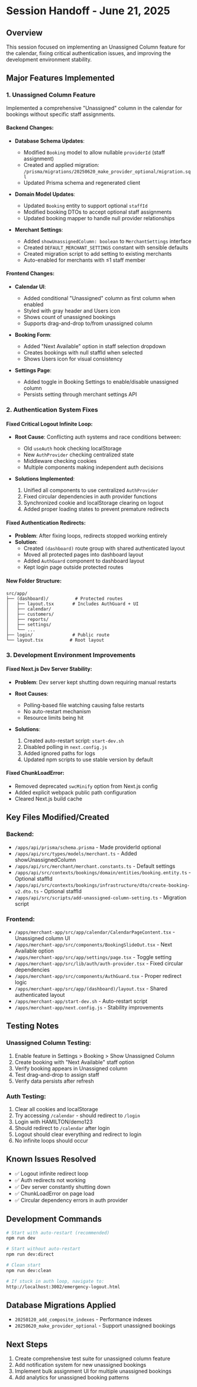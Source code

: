 # Session Handoff - June 21, 2025

## Overview
This session focused on implementing an Unassigned Column feature for the calendar, fixing critical authentication issues, and improving the development environment stability.

## Major Features Implemented

### 1. Unassigned Column Feature
Implemented a comprehensive "Unassigned" column in the calendar for bookings without specific staff assignments.

#### Backend Changes:
- **Database Schema Updates**:
  - Modified `Booking` model to allow nullable `providerId` (staff assignment)
  - Created and applied migration: `/prisma/migrations/20250620_make_provider_optional/migration.sql`
  - Updated Prisma schema and regenerated client

- **Domain Model Updates**:
  - Updated `Booking` entity to support optional `staffId`
  - Modified booking DTOs to accept optional staff assignments
  - Updated booking mapper to handle null provider relationships

- **Merchant Settings**:
  - Added `showUnassignedColumn: boolean` to `MerchantSettings` interface
  - Created `DEFAULT_MERCHANT_SETTINGS` constant with sensible defaults
  - Created migration script to add setting to existing merchants
  - Auto-enabled for merchants with ≤1 staff member

#### Frontend Changes:
- **Calendar UI**:
  - Added conditional "Unassigned" column as first column when enabled
  - Styled with gray header and Users icon
  - Shows count of unassigned bookings
  - Supports drag-and-drop to/from unassigned column

- **Booking Form**:
  - Added "Next Available" option in staff selection dropdown
  - Creates bookings with null staffId when selected
  - Shows Users icon for visual consistency

- **Settings Page**:
  - Added toggle in Booking Settings to enable/disable unassigned column
  - Persists setting through merchant settings API

### 2. Authentication System Fixes

#### Fixed Critical Logout Infinite Loop:
- **Root Cause**: Conflicting auth systems and race conditions between:
  - Old `useAuth` hook checking localStorage
  - New `AuthProvider` checking centralized state
  - Middleware checking cookies
  - Multiple components making independent auth decisions

- **Solutions Implemented**:
  1. Unified all components to use centralized `AuthProvider`
  2. Fixed circular dependencies in auth provider functions
  3. Synchronized cookie and localStorage clearing on logout
  4. Added proper loading states to prevent premature redirects

#### Fixed Authentication Redirects:
- **Problem**: After fixing loops, redirects stopped working entirely
- **Solution**: 
  - Created `(dashboard)` route group with shared authenticated layout
  - Moved all protected pages into dashboard layout
  - Added `AuthGuard` component to dashboard layout
  - Kept login page outside protected routes

#### New Folder Structure:
```
src/app/
├── (dashboard)/          # Protected routes
│   ├── layout.tsx       # Includes AuthGuard + UI
│   ├── calendar/
│   ├── customers/
│   ├── reports/
│   ├── settings/
│   └── ...
├── login/               # Public route
└── layout.tsx          # Root layout
```

### 3. Development Environment Improvements

#### Fixed Next.js Dev Server Stability:
- **Problem**: Dev server kept shutting down requiring manual restarts
- **Root Causes**:
  - Polling-based file watching causing false restarts
  - No auto-restart mechanism
  - Resource limits being hit

- **Solutions**:
  1. Created auto-restart script: `start-dev.sh`
  2. Disabled polling in `next.config.js`
  3. Added ignored paths for logs
  4. Updated npm scripts to use stable version by default

#### Fixed ChunkLoadError:
- Removed deprecated `swcMinify` option from Next.js config
- Added explicit webpack public path configuration
- Cleared Next.js build cache

## Key Files Modified/Created

### Backend:
- `/apps/api/prisma/schema.prisma` - Made providerId optional
- `/apps/api/src/types/models/merchant.ts` - Added showUnassignedColumn
- `/apps/api/src/merchant/merchant.constants.ts` - Default settings
- `/apps/api/src/contexts/bookings/domain/entities/booking.entity.ts` - Optional staffId
- `/apps/api/src/contexts/bookings/infrastructure/dto/create-booking-v2.dto.ts` - Optional staffId
- `/apps/api/src/scripts/add-unassigned-column-setting.ts` - Migration script

### Frontend:
- `/apps/merchant-app/src/app/calendar/CalendarPageContent.tsx` - Unassigned column UI
- `/apps/merchant-app/src/components/BookingSlideOut.tsx` - Next Available option
- `/apps/merchant-app/src/app/settings/page.tsx` - Toggle setting
- `/apps/merchant-app/src/lib/auth/auth-provider.tsx` - Fixed circular dependencies
- `/apps/merchant-app/src/components/AuthGuard.tsx` - Proper redirect logic
- `/apps/merchant-app/src/app/(dashboard)/layout.tsx` - Shared authenticated layout
- `/apps/merchant-app/start-dev.sh` - Auto-restart script
- `/apps/merchant-app/next.config.js` - Stability improvements

## Testing Notes

### Unassigned Column Testing:
1. Enable feature in Settings > Booking > Show Unassigned Column
2. Create booking with "Next Available" staff option
3. Verify booking appears in Unassigned column
4. Test drag-and-drop to assign staff
5. Verify data persists after refresh

### Auth Testing:
1. Clear all cookies and localStorage
2. Try accessing `/calendar` - should redirect to `/login`
3. Login with HAMILTON/demo123
4. Should redirect to `/calendar` after login
5. Logout should clear everything and redirect to login
6. No infinite loops should occur

## Known Issues Resolved
- ✅ Logout infinite redirect loop
- ✅ Auth redirects not working
- ✅ Dev server constantly shutting down
- ✅ ChunkLoadError on page load
- ✅ Circular dependency errors in auth provider

## Development Commands
```bash
# Start with auto-restart (recommended)
npm run dev

# Start without auto-restart
npm run dev:direct

# Clean start
npm run dev:clean

# If stuck in auth loop, navigate to:
http://localhost:3002/emergency-logout.html
```

## Database Migrations Applied
- `20250120_add_composite_indexes` - Performance indexes
- `20250620_make_provider_optional` - Support unassigned bookings

## Next Steps
1. Create comprehensive test suite for unassigned column feature
2. Add notification system for new unassigned bookings
3. Implement bulk assignment UI for multiple unassigned bookings
4. Add analytics for unassigned booking patterns